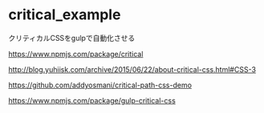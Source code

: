 # critical_example
クリティカルCSSをgulpで自動化させる

https://www.npmjs.com/package/critical

http://blog.yuhiisk.com/archive/2015/06/22/about-critical-css.html#CSS-3

https://github.com/addyosmani/critical-path-css-demo

https://www.npmjs.com/package/gulp-critical-css